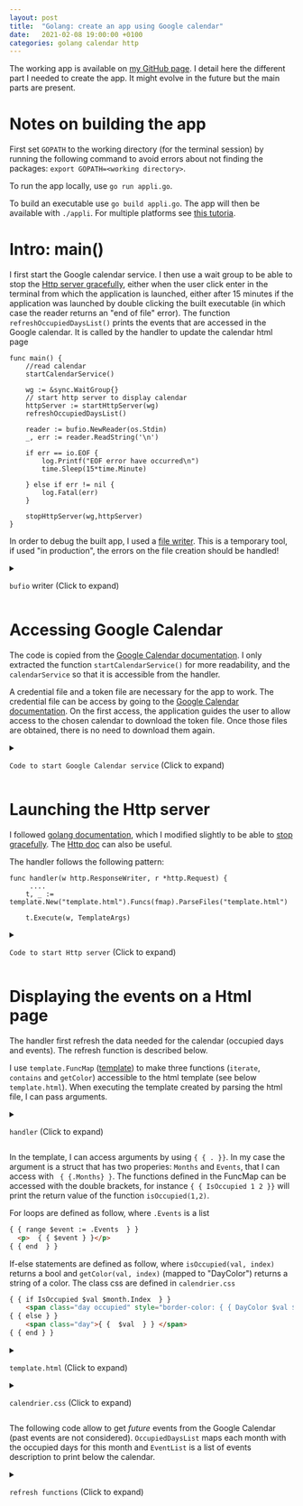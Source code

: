 ```yaml
---
layout: post
title:  "Golang: create an app using Google calendar"
date:   2021-02-08 19:00:00 +0100
categories: golang calendar http
---
```


The working app is available on [my GitHub page][github]. I detail here the different part I needed to create the app. It might evolve in the future but the main parts are present.

# Notes on building the app
First set `GOPATH` to the working directory (for the terminal session) by running the following command to avoid errors about not finding the packages: `export GOPATH=<working directory>`.

To run the app locally, use `go run appli.go`.

To build an executable use `go build appli.go`. 
The app will then be available with `./appli`.
For multiple platforms see [this tutoria][tuto-multiple-platforms].

# Intro: main()
I first start the Google calendar service. 
I then use a wait group to be able to stop the [Http server gracefully][so-stopHttp], either when the user click enter in the terminal from which the application is launched, either after 15 minutes if the application was launched by double clicking the built executable (in which case the reader returns an "end of file" error).
The function `refreshOccupiedDaysList()` prints the events that are accessed in the Google calendar. 
It is called by the handler to update the calendar html page

```golang
func main() {
    //read calendar
    startCalendarService()
 
    wg := &sync.WaitGroup{}
    // start http server to display calendar
    httpServer := startHttpServer(wg)
    refreshOccupiedDaysList()

    reader := bufio.NewReader(os.Stdin)
    _, err := reader.ReadString('\n')

    if err == io.EOF {
        log.Printf("EOF error have occurred\n")
        time.Sleep(15*time.Minute)
        
    } else if err != nil {
        log.Fatal(err)
    } 
    
    stopHttpServer(wg,httpServer)
}
```



In order to debug the built app, I used a [file writer][bufio-doc]. This is a temporary tool, if used "in production", the errors on the file creation should be handled!

<details><summary>

`bufio` writer (Click to expand)</summary>
<p>

```golang
    file, _ := os.Create("./temp.txt")
    writer := bufio.NewWriter(file)
    writer.WriteString("Comment 1 \n")
    writer.WriteString("Comment 2 \n")
    writer.Flush()
```
</p>
</details>


# Accessing Google Calendar
The code is copied from the [Google Calendar documentation][calendar-doc]. 
I only extracted the function `startCalendarService()` for more readability, and the `calendarService` so that it is accessible from the handler.

A credential file and a token file are necessary for the app to work. 
The credential file can be access by going to the [Google Calendar documentation][calendar-doc].
On the first access, the application guides the user to allow access to the chosen calendar to download the token file.
Once those files are obtained, there is no need to download them again.


<details><summary>

`Code to start Google Calendar service` (Click to expand)</summary>
<p>

```golang
// Calendar service functions: getClient, getTokenFromWeb, tokenFromFile, saveToken and startCalendarService

var calendarService  *calendar.Service;

// Retrieve a token, saves the token, then returns the generated client.
func getClient(config *oauth2.Config) *http.Client {
        // The file token.json stores the user's access and refresh tokens, and is
        // created automatically when the authorization flow completes for the first
        // time.
        tokFile := "token.json"
        tok, err := tokenFromFile(tokFile)
        if err != nil {
                tok = getTokenFromWeb(config)
                saveToken(tokFile, tok)
        }
        return config.Client(context.Background(), tok)
}

// Request a token from the web, then returns the retrieved token.
func getTokenFromWeb(config *oauth2.Config) *oauth2.Token {
        authURL := config.AuthCodeURL("state-token", oauth2.AccessTypeOffline)
        fmt.Printf("Go to the following link in your browser then type the "+
                "authorization code: \n%v\n", authURL)

        var authCode string
        if _, err := fmt.Scan(&authCode); err != nil {
                log.Fatalf("Unable to read authorization code: %v", err)
        }

        tok, err := config.Exchange(context.TODO(), authCode)
        if err != nil {
                log.Fatalf("Unable to retrieve token from web: %v", err)
        }
        return tok
}

// Retrieves a token from a local file.
func tokenFromFile(file string) (*oauth2.Token, error) {
        f, err := os.Open(file)
        if err != nil {
                return nil, err
        }
        defer f.Close()
        tok := &oauth2.Token{}
        err = json.NewDecoder(f).Decode(tok)
        return tok, err
}

// Saves a token to a file path.
func saveToken(path string, token *oauth2.Token) {
        fmt.Printf("Saving credential file to: %s\n", path)
        f, err := os.OpenFile(path, os.O_RDWR|os.O_CREATE|os.O_TRUNC, 0600)
        if err != nil {
                log.Fatalf("Unable to cache oauth token: %v", err)
        }
        defer f.Close()
        json.NewEncoder(f).Encode(token)
}

func startCalendarService(){
    b, err := ioutil.ReadFile("credentials.json")
    if err != nil {
            log.Fatalf("Unable to read client secret file: %v", err)
    }

    // If modifying these scopes, delete your previously saved token.json.
    config, err := google.ConfigFromJSON(b, calendar.CalendarReadonlyScope)
    if err != nil {
            log.Fatalf("Unable to parse client secret file to config: %v", err)
    }
    client := getClient(config)

    calendarService, err = calendar.New(client)
    if err != nil {
            log.Fatalf("Unable to retrieve Calendar client: %v", err)
    }
}
```
</p>
</details>




# Launching the Http server
I followed [golang documentation][web-app-doc], which I modified slightly to be able to [stop gracefully][so-stopHttp]. The [Http doc][http-doc] can also be useful.

The handler follows the following pattern:
```golang
func handler(w http.ResponseWriter, r *http.Request) {
	 ....
    t, _ := template.New("template.html").Funcs(fmap).ParseFiles("template.html")

    t.Execute(w, TemplateArgs)
```


<details><summary>

`Code to start Http server` (Click to expand)</summary>
<p>

```golang
// start and stop Http server
func startHttpServer(wg *sync.WaitGroup) *http.Server{
    log.Printf("main: starting HTTP server")

    wg.Add(1)
    httpServer := &http.Server{Addr: ":8080"}

    http.Handle("/resources/", http.StripPrefix("/resources/", http.FileServer(http.Dir("resources")))) 
    http.HandleFunc("/", handler)

    go func() {
        defer wg.Done() // let main know we are done cleaning up

        // always returns error. ErrServerClosed on graceful close
        if err := httpServer.ListenAndServe(); err != http.ErrServerClosed {
            // unexpected error. port in use?
            log.Fatalf("ListenAndServe(): %v", err)
        }
    }()
    return(httpServer)

}

func stopHttpServer(wg *sync.WaitGroup, httpServer *http.Server){
    log.Printf("main: stopping HTTP server")

    // now close the server gracefully ("shutdown")
    // timeout could be given with a proper context
    // (in real world you shouldn't use TODO()).
    if err := httpServer.Shutdown(context.TODO()); err != nil {
        panic(err) // failure/timeout shutting down the server gracefully
    }

    // wait for goroutine started in startHttpServer() to stop
    wg.Wait()

    log.Printf("main: done. exiting")
}
```
</p>
</details>




# Displaying the events on a Html page

The handler first refresh the data needed for the calendar (occupied days and events). 
The refresh function is described below. 

I use `template.FuncMap` ([template][template-doc]) to make three functions (`iterate`, `contains` and `getColor`) accessible to the html template (see below `template.html`). 
When executing the template created by parsing the html file, I can pass arguments.

<details><summary>

`handler` (Click to expand)</summary>
<p>

```golang

// Handler functions: iterate, contains and getColor
func iterate(count int) []int {
    var i int
    var Items []int
    for i = 0; i < (count); i++ {
        Items = append(Items, i+1)
    }
    return Items
}

func contains(s []OccupiedDay, e int) bool {
    for _, a := range s {
        //fmt.Printf("a: %v ; e: %v", a, e)
        if a.DayNumber == e {
            return true
        }
    }
    return false
}

func getColor(s []OccupiedDay, e int) string {
    for _, a := range s {
        //fmt.Printf("a: %v ; e: %v", a, e)
        if a.DayNumber == e {
            return a.Color
        }
    }
    return ""
}


// Runs server
func handler(w http.ResponseWriter, r *http.Request) {
    OccupiedDaysList, events := refreshOccupiedDaysList()

    fmap:= template.FuncMap{"Iterate": iterate,
                            "IsOccupied": func(day int, monthStr string) bool {
                                        var month, _= strconv.Atoi(monthStr)
                                        return contains(OccupiedDaysList[month], day)},
                            "DayColor": func(day int, monthStr string) string {
                                        var month, _= strconv.Atoi(monthStr)
                                        return getColor(OccupiedDaysList[month], day)},
                            }
    
    t, _ := template.New("template.html").Funcs(fmap).ParseFiles("template.html")

    t.Execute(w, TemplateArgs{MonthsDefinition, events})
}


```
</p>
</details>


In the template, I can access arguments by using `{ { . }}`.
In my case the argument is a struct that has two properies: `Months` and `Events`, that I can access with ` { {.Months} }`.
The functions defined in the FuncMap can be accessed with the double brackets, for instance `{ { IsOccupied 1 2 }}` will print the return value of the function `isOccupied(1,2)`.

For loops are defined as follow, where `.Events` is a list
```html
{ { range $event := .Events  } }
  <p>  { { $event } }</p>
{ { end  } }
```

If-else statements are defined as follow, where `isOccupied(val, index)` returns a bool and `getColor(val, index)` (mapped to "DayColor") returns a string of a color. The class css are defined in `calendrier.css`
```html
{ { if IsOccupied $val $month.Index  } }
    <span class="day occupied" style="border-color: { { DayColor $val $month.Index } };">{ {  $val  } } </span>
{ { else } }
    <span class="day">{ {  $val  } } </span>
{ { end } }
```

<details><summary>

`template.html` (Click to expand)</summary>
<p>
The space between the double brackets is added here otherwise the content does not appear in the article. 

```html
<!DOCTYPE html>
<html>
<head>
  <title>Calendrier Toulon</title>
  <link rel="stylesheet" style="text/css" href="resources/calendrier.css">
</head>
<body>
  <h1>Calendrier Toulon Indivision</h1>
  <p></p>

{ { range $month := .Months } }
    <div class="month">
      { { $month.Name } }  
      <div class="days">
        { { range $val := Iterate $month.StartDay  } }
          <span class="day">  </span>
      { { end  } }

          { { range $val := Iterate $month.Days  } }
              { { if IsOccupied $val $month.Index  } }
            <span class="day occupied" style="border-color: { { DayColor $val $month.Index } };">{ {  $val  } } </span>
          { { else } }
            <span class="day">{ {  $val  } } </span>
          { { end } }
      { { end  } }
    </div>
    </div>
{ { end } }

{ { range $event := .Events  } }
  <p>  { { $event } }</p>
{ { end  } }

</body>
</html>

```
</p>
</details>

<details><summary>

`calendrier.css` (Click to expand)</summary>
<p>
 
```css

.days {
    border-style: solid;
    border-width: 3px;
    border-color: #00d4ce;
    color:black;
    width: 210px;
}

.day {
	width: 25px;
	color: black;
	display: inline-block;
}

.occupied {
	color: #808080;
	border-width: 2px;
	border-style: solid;
}

.month{
	color:#00d4ce;
	display: inline-block;
	height: 160px;
	vertical-align: top;

}

```
</p>
</details>


The following code allow to get *future* events from the Google Calendar (past events are not considered).
`OccupiedDaysList` maps each month with the occupied days for this month and `EventList` is a list of events description to print below the calendar.


<details><summary>

`refresh functions` (Click to expand)</summary>
<p>

```golang
type OccupiedDay struct {  
    DayNumber int
    Color string
}

type Month struct {  
    Name string
    Index string
    Days  int
    StartDay int
    //OccupiedDays []int
}

type TemplateArgs struct {
    Months []Month
    Events []string
}

var calendarService  *calendar.Service;


var MonthsDefinition = []Month {
    Month{"jan","01",31, 4},
    Month{"feb","02", 28, 0},
    Month{"mar","03",31, 0},
    Month{"avr","04", 30,3},
    Month{"may","05", 31,5},
    Month{"jun","06", 30,1},
    Month{"jul","07", 31,3},
    Month{"aug","08", 31,6},
    Month{"sep","09", 30,2},
    Month{"oct","10", 31,4},
    Month{"nov","11", 30,0},
    Month{"dec","12", 31,2}}

var colorIdDict = map[string]string{
    "11": "red",
    "6": "orange",
    "":"blue",
    "1":"blue",
    "2":"green",
    "3":"blue",
    "4":"blue",
    "5":"blue",
    "7":"blue",
    "8":"blue",
    "9":"blue",
    "10":"blue",
}


// refreshOccupiedDaysList functions: getYMD (Year Month Day) and appendODL (OccupiedDaysList)
func getYMD(startDate string)(int, int, int){
    ymd := strings.Split(startDate, "-")
    y,_ := strconv.Atoi(ymd[0])
    m,_ := strconv.Atoi(ymd[1])
    d,_ := strconv.Atoi(ymd[2])
    return y,m,d
}

func appendODL(OccupiedDaysList map[int][]OccupiedDay, month int, startDay int, endDay int, colorID string) {
    for day := startDay; day < endDay; day ++{
        OccupiedDaysList[month]= append(OccupiedDaysList[month], OccupiedDay{day, colorIdDict[colorID]})
    }
}

func refreshOccupiedDaysList() (map[int][]OccupiedDay, []string) {
    OccupiedDaysList := make(map[int][]OccupiedDay)
    var EventList []string
    t := time.Now().Format(time.RFC3339)
    events, err := calendarService.Events.List("primary").ShowDeleted(false).
        SingleEvents(true).TimeMin(t).MaxResults(10).OrderBy("startTime").Do()
    if err != nil {
        log.Fatalf("Unable to retrieve next ten of the user's events: %v", err)
    }

    fmt.Println("Upcoming events:")
    if len(events.Items) == 0 {
            fmt.Println("No upcoming events found.")
    } else {
        for _, item := range events.Items {
            colorID := item.ColorId
            
            startDate := item.Start.Date
            if startDate == "" {
                fmt.Printf("**Should add all-day events in calendar, on %v \n", item.Start.DateTime)
            }
            fmt.Printf("# %v (%v)\n", item.Summary, startDate)

            y, m, d := getYMD(startDate)            
            OccupiedDaysList[m]= append(OccupiedDaysList[m], OccupiedDay{d, colorIdDict[colorID]})
            fmt.Printf("\tSTART DATE: year: %v, month: %v, day: %v \n", y, m, d)

            endDate :=item.End.Date
            if endDate != startDate {
                endY, endM,endD := getYMD(endDate)
                fmt.Printf("\tENDDATE: year: %v, month: %v, day: %v \n", endY, endM, endD)
                
                if m == endM{
                    appendODL(OccupiedDaysList, m, d, endD, colorID)
                    
                } else{ 
                    appendODL(OccupiedDaysList,m, d, 32, colorID)
                    for month := m+1; month < endM; month ++{
                        appendODL(OccupiedDaysList, month, 0, 32, colorID)
                    }
                    appendODL(OccupiedDaysList, endM, 0, endD, colorID)
                }    
            }

            fmt.Printf("\tcolorID: '%v' aka %v \n",colorID, colorIdDict[colorID])

            EventList = append(EventList, "Du "+startDate+" au "+endDate+ " : "+ item.Summary)
            // end foreach items
        }
    }

    fmt.Println("-------------\nClick Enter to exit\n")
    return OccupiedDaysList, EventList
}

```
</p>
</details>




[github]: https://github.com/ChloeVincent/CalendrierToulonApp
[calendar-doc]: https://developers.google.com/calendar/quickstart/go
[so-stopHttp]: https://stackoverflow.com/questions/39320025/how-to-stop-http-listenandserve
[web-app-doc]: https://golang.org/doc/articles/wiki/
[http-doc]: https://golang.org/pkg/net/http/
[bufio-doc]: https://golang.org/pkg/bufio/
[template-doc]: https://golang.org/pkg/text/template/
[tuto-multiple-platforms]: https://www.digitalocean.com/community/tutorials/how-to-build-go-executables-for-multiple-platforms-on-ubuntu-16-04